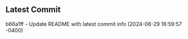 
## Latest Commit
b66a1ff - Update README with latest commit info (2024-08-29 16:59:57 -0400) <Yunxi-Zhou>
